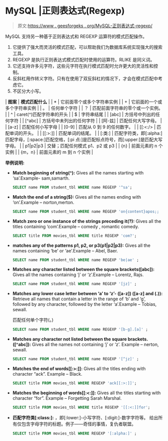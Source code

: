 # MySQL |正则表达式(Regexp)

> 原文:[https://www . geesforgeks . org/MySQL-正则表达式-regexp/](https://www.geeksforgeeks.org/mysql-regular-expressions-regexp/)

MySQL 支持另一种基于正则表达式和 REGEXP 运算符的模式匹配操作。

1.  它提供了强大而灵活的模式匹配，可以帮助我们为数据库系统实现强大的搜索工具。
2.  REGEXP 是执行正则表达式模式匹配时使用的运算符。RLIKE 是同义词。
3.  它还支持许多元字符，这些元字符在执行模式匹配时允许更大的灵活性和控制。
4.  反斜杠用作转义字符。只有在使用了双反斜杠的情况下，才会在模式匹配中考虑它。
5.  不区分大小写。

| **图案** | **模式匹配什么** |
| * | 它前面零个或多个字符串实例 |
| + | 它前面的一个或多个字符串实例 |
| 。 | 任何单个字符 |
| ？ | 匹配前面字符串的零个或一个实例。 |
| ^ | caret(^)匹配字符串的开头 |
| $ | 字符串结尾 |
| [abc] | 方括号中列出的任何字符 |
| [^abc] | 方括号中未列出的任何字符 |
| [阿-兹] | 匹配任何大写字母。 |
| [a-z] | 匹配任何小写字母 |
| [0-9] | 匹配从 0 到 9 的任何数字。 |
| [[:<:/> | 匹配单词的开头。 |
| [[:>:]] | 匹配单词的结尾。 |
| [:类:] | 匹配字符类，即[:alpha:]匹配字母，[:space:]匹配空格，[:pi 点:]是匹配标点符号，而[:upper:]是匹配大写字母。 |
| p1&#124;p2&#124;p3 | 交替；匹配任何模式 p1、p2 或 p3 |
| {n} | 前面元素的 n 个实例 |
| {m，n} | 前面元素的 m 到 n 个实例 |

**举例说明:**

*   **Match beginning of string(^):**
    Gives all the names starting with ‘sa’.Example- sam,samarth.

    ```sql
    SELECT name FROM student_tbl WHERE name REGEXP '^sa';

    ```

*   **Match the end of a string($):**
    Gives all the names ending with ‘on’.Example – norton,merton.

    ```sql
    SELECT name FROM student_tbl WHERE name REGEXP 'on{content}apos;;

    ```

*   **Match zero or one instance of the strings preceding it(?):**
    Gives all the titles containing ‘com’.Example – comedy , romantic comedy.

    ```sql
    SELECT title FROM movies_tbl WHERE title REGEXP 'com?'; 

    ```

*   **matches any of the patterns p1, p2, or p3(p1|p2|p3):**
    Gives all the names containing ‘be’ or ‘ae’.Example – Abel, Baer.

    ```sql
    SELECT name FROM student_tbl WHERE name REGEXP 'be|ae' ;

    ```

*   **Matches any character listed between the square brackets([abc]):**
    Gives all the names containing ‘j’ or ‘z’.Example – Lorentz, Rajs.

    ```sql
    SELECT name FROM student_tbl WHERE name REGEXP '[jz]' ;

    ```

*   **Matches any lower case letter between ‘a’ to ‘z’- ([a-z]) ([a-z] and (.)):**
    Retrieve all names that contain a letter in the range of ‘b’ and ‘g’, followed by any character, followed by the letter ‘a’.Example – Tobias, sewall.

    匹配任何单个字符(。)

    ```sql
    SELECT name FROM student_tbl WHERE name REGEXP '[b-g].[a]' ;

    ```

*   **Matches any character not listed between the square brackets.([^abc]):**
    Gives all the names not containing ‘j’ or ‘z’. Example – nerton, sewall.

    ```sql
    SELECT name FROM student_tbl WHERE name REGEXP '[^jz]' ;

    ```

*   **Matches the end of words[[:>:]]:**
    Gives all the titles ending with character “ack”. Example – Black.

    ```sql
    SELECT title FROM movies_tbl WHERE REGEXP 'ack[[:>:]]'; 

    ```

*   **Matches the beginning of words[[:<:]]:**
    Gives all the titles starting with character “for”. Example – Forgetting Sarah Marshal.

    ```sql
    SELECT title FROM movies_tbl WHERE title REGEXP '[[:<:]]for'; 

    ```

*   **匹配字符类[:class:]:**
    ，即[:lower:]-小写字符、[:digit:]-数字字符等。
    给出所有仅包含字母字符的标题。例子——奇怪的事情，复仇者联盟。

    ```sql
    SELECT title FROM movies_tbl WHERE REGEXP '[:alpha:]' ;

    ```